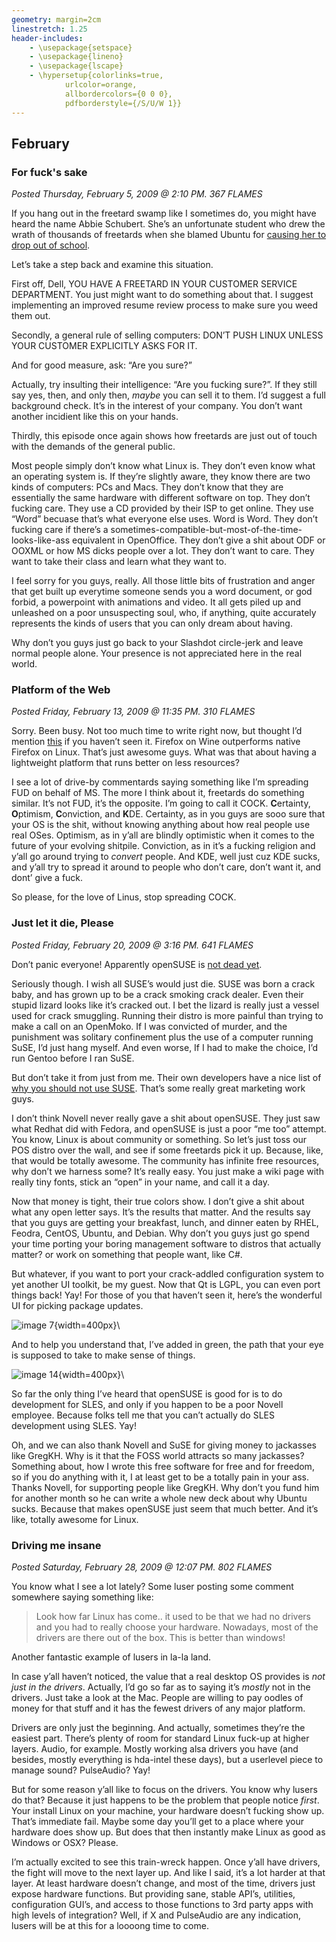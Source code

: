 ```yaml
---
geometry: margin=2cm
linestretch: 1.25
header-includes:
    - \usepackage{setspace}
    - \usepackage{lineno}
    - \usepackage{lscape}
    - \hypersetup{colorlinks=true,
            urlcolor=orange,
            allbordercolors={0 0 0},
            pdfborderstyle={/S/U/W 1}}
---
```

## February
### For fuck's sake

[//p110]: # (https://web.archive.org/web/20171013123338/http://linuxhaters.blogspot.com/2009/01/for-fucks-sake.html)

*Posted Thursday, February 5, 2009 @ 2:10 PM. 367 FLAMES*

If you hang out in the freetard swamp like I sometimes do, you might have heard
the name Abbie Schubert. She’s an unfortunate student who drew the wrath of
thousands of freetards when she blamed Ubuntu for [causing her to drop out of
school][244].

[244]: http://www.wkowtv.com/Global/story.asp?S=9667184

Let’s take a step back and examine this situation.

First off, Dell, YOU HAVE A FREETARD IN YOUR CUSTOMER SERVICE DEPARTMENT. You
just might want to do something about that. I suggest implementing an improved
resume review process to make sure you weed them out.

Secondly, a general rule of selling computers: DON’T PUSH LINUX UNLESS YOUR
CUSTOMER EXPLICITLY ASKS FOR IT.

And for good measure, ask: “Are you sure?”

Actually, try insulting their intelligence: “Are you fucking sure?”. If they
still say yes, then, and only then, *maybe* you can sell it to them. I’d suggest
a full background check. It’s in the interest of your company. You don’t want
another incidient like this on your hands.

Thirdly, this episode once again shows how freetards are just out of touch with
the demands of the general public.

Most people simply don’t know what Linux is. They don’t even know what an
operating system is. If they’re slightly aware, they know there are two kinds of
computers: PCs and Macs. They don’t know that they are essentially the same
hardware with different software on top. They don’t fucking care. They use a CD
provided by their ISP to get online. They use “Word” becuase that’s what
everyone else uses. Word is Word. They don’t fucking care if there’s a
sometimes-compatible-but-most-of-the-time-looks-like-ass equivalent in
OpenOffice. They don’t give a shit about ODF or OOXML or how MS dicks people
over a lot. They don’t want to care. They want to take their class and learn
what they want to.

I feel sorry for you guys, really. All those little bits of frustration and
anger that get built up everytime someone sends you a word document, or god
forbid, a powerpoint with animations and video. It all gets piled up and
unleashed on a poor unsuspecting soul, who, if anything, quite accurately
represents the kinds of users that you can only dream about having.

Why don’t you guys just go back to your Slashdot circle-jerk and leave normal
people alone. Your presence is not appreciated here in the real world.

### Platform of the Web

[//p111]: # (https://web.archive.org/web/20171013081237/http://linuxhaters.blogspot.com/2009/02/platform-of-web.html)

*Posted Friday, February 13, 2009 @ 11:35 PM. 310 FLAMES*

Sorry. Been busy. Not too much time to write right now, but thought I’d mention
[this][245] if you haven’t seen it. Firefox on Wine outperforms native Firefox
on Linux. That’s just awesome guys. What was that about having a lightweight
platform that runs better on less resources?

[245]: http://www.tuxradar.com/content/browser-benchmarks-2-even-wine-beats-linux-firefox

I see a lot of drive-by commentards saying something like I’m spreading FUD on
behalf of MS. The more I think about it, freetards do something similar. It’s
not FUD, it’s the opposite. I’m going to call it COCK. **C**ertainty,
**O**ptimism, **C**onviction, and **K**DE. Certainty, as in you guys are sooo
sure that your OS is the shit, without knowing anything about how real people
use real OSes. Optimism, as in y’all are blindly optimistic when it comes to the
future of your evolving shitpile. Conviction, as in it’s a fucking religion and
y’all go around trying to *convert* people. And KDE, well just cuz KDE sucks,
and y’all try to spread it around to people who don’t care, don’t want it, and
dont’ give a fuck.

So please, for the love of Linus, stop spreading COCK.

### Just let it die, Please

[//p112]: # (https://web.archive.org/web/20160809134105/http://linuxhaters.blogspot.com/2009/02/just-let-it-die-please.html)

*Posted Friday, February 20, 2009 @ 3:16 PM. 641 FLAMES*

Don’t panic everyone! Apparently openSUSE is [not dead yet][246].

[246]: http://lwn.net/Articles/320159/

Seriously though. I wish all SUSE’s would just die. SUSE was born a crack baby,
and has grown up to be a crack smoking crack dealer. Even their stupid lizard
looks like it’s cracked out. I bet the lizard is really just a vessel used for
crack smuggling. Running their distro is more painful than trying to make a call
on an OpenMoko. If I was convicted of murder, and the punishment was solitary
confinement plus the use of a computer running SuSE, I’d just hang myself. And
even worse, If I had to make the choice, I’d run Gentoo before I ran SuSE.

But don’t take it from just from me. Their own developers have a nice list of
[why you should not use SUSE][247]. That’s some really great marketing work
guys.

[247]: http://en.opensuse.org/BrainStorming_Prague

I don’t think Novell never really gave a shit about openSUSE. They just saw what
Redhat did with Fedora, and openSUSE is just a poor “me too” attempt. You know,
Linux is about community or something. So let’s just toss our POS distro over
the wall, and see if some freetards pick it up. Because, like, that would be
totally awesome. The community has infinite free resources, why don’t we harness
some? It’s really easy. You just make a wiki page with really tiny fonts, stick
an “open” in your name, and call it a day.

Now that money is tight, their true colors show. I don’t give a shit about what
any open letter says. It’s the results that matter. And the results say that you
guys are getting your breakfast, lunch, and dinner eaten by RHEL, Feodra,
CentOS, Ubuntu, and Debian. Why don’t you guys just go spend your time porting
your boring management software to distros that actually matter? or work on
something that people want, like C#.

But whatever, if you want to port your crack-addled configuration system to yet
another UI toolkit, be my guest. Now that Qt is LGPL, you can even port things
back! Yay! For those of you that haven’t seen it, here’s the wonderful UI for
picking package updates.

![image 7](images/image-7.png){width=400px}\

And to help you understand that, I’ve added in green, the path that your eye is
supposed to take to make sense of things.

![image 14](images/image-14.png){width=400px}\

So far the only thing I’ve heard that openSUSE is good for is to do development
for SLES, and only if you happen to be a poor Novell employee. Because folks
tell me that you can’t actually do SLES development using SLES. Yay!

Oh, and we can also thank Novell and SuSE for giving money to jackasses like
GregKH. Why is it that the FOSS world attracts so many jackasses? Something
about, how I wrote this free software for free and for freedom, so if you do
anything with it, I at least get to be a totally pain in your ass. Thanks
Novell, for supporting people like GregKH. Why don’t you fund him for another
month so he can write a whole new deck about why Ubuntu sucks. Because that
makes openSUSE just seem that much better. And it’s like, totally awesome for
Linux.

### Driving me insane

[//p113]: # (https://web.archive.org/web/20160817025457/http://linuxhaters.blogspot.com/2009/02/driving-me-insane.html)

*Posted Saturday, February 28, 2009 @ 12:07 PM. 802 FLAMES*

You know what I see a lot lately? Some luser posting some comment somewhere
saying something like:

> Look how far Linux has come.. it used to be that we had no drivers and you had
> to really choose your hardware. Nowadays, most of the drivers are there out of
> the box. This is better than windows!

Another fantastic example of lusers in la-la land.

In case y’all haven’t noticed, the value that a real desktop OS provides is *not
just in the drivers*. Actually, I’d go so far as to saying it’s *mostly* not in
the drivers. Just take a look at the Mac. People are willing to pay oodles of
money for that stuff and it has the fewest drivers of any major platform.

Drivers are only just the beginning. And actually, sometimes they’re the easiest
part. There’s plenty of room for standard Linux fuck-up at higher layers. Audio,
for example. Mostly working alsa drivers you have (and besides, mostly
everything is hda-intel these days), but a userlevel piece to manage sound?
PulseAudio? Yay!

But for some reason y’all like to focus on the drivers. You know why lusers do
that? Because it just happens to be the problem that people notice *first*. Your
install Linux on your machine, your hardware doesn’t fucking show up. That’s
immediate fail. Maybe some day you’ll get to a place where your hardware does
show up. But does that then instantly make Linux as good as Windows or OSX?
Please.

I’m actually excited to see this train-wreck happen. Once y’all have drivers,
the fight will move to the next layer up. And like I said, it’s a lot harder at
that layer. At least hardware doesn’t change, and most of the time, drivers just
expose hardware functions. But providing sane, stable API’s, utilities,
configuration GUI’s, and access to those functions to 3rd party apps with high
levels of integration? Well, if X and PulseAudio are any indication, lusers will
be at this for a loooong time to come.
